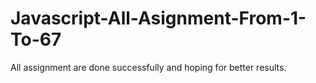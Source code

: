 # Javascript-All-Asignment-From-1-To-67
All assignment are done successfully and hoping for better results.
